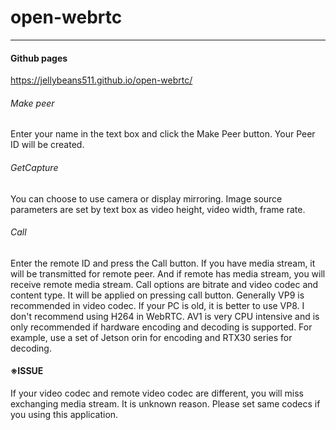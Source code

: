 # open-webrtc

***
#### Github pages
https://jellybeans511.github.io/open-webrtc/

###### Make peer
Enter your name in the text box and click the Make Peer button. Your Peer ID will be created.

###### GetCapture
You can choose to use camera or display mirroring. Image source parameters are set by text box as video height, video width, frame rate.

###### Call
Enter the remote ID and press the Call button. If you have media stream, it will be transmitted for remote peer. And if remote has media stream, you will receive remote media stream. Call options are bitrate and video codec and content type. It will be applied on pressing call button. Generally VP9 is recommended in video codec. If your PC is old, it is better to use VP8. I don't recommend using H264 in WebRTC. AV1 is very CPU intensive and is only recommended if hardware encoding and decoding is supported. For example, use a set of Jetson orin for encoding and RTX30 series for decoding.

#### ※ISSUE
If your video codec and remote video codec are different, you will miss exchanging media stream. It is unknown reason. Please set same codecs if you using this application.
